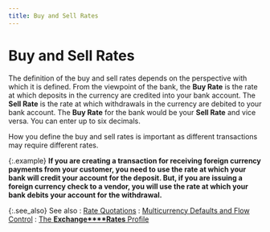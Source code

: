 ```yaml
---
title: Buy and Sell Rates
---
```


# Buy and Sell Rates


The definition of the buy and sell rates depends on the perspective  with which it is defined. From the viewpoint of the bank, the **Buy 
 Rate** is the rate at which deposits in the currency are credited  into your bank account. The **Sell Rate** is the rate at which withdrawals in the currency are debited to  your bank account. The **Buy Rate** for  the bank would be your **Sell Rate**  and vice versa. You can enter up to six decimals.


How you define the buy and sell rates is important as different transactions  may require different rates.


{:.example}
**If you are creating a transaction for receiving  foreign currency payments from your customer, you need to use the rate  at which your bank will credit your account for the deposit. But, if you  are issuing a foreign currency check to a vendor, you will use the rate  at which your bank debits your account for the withdrawal.**


{:.see_also}
See also
: [Rate Quotations]({{site.sc_baseurl}}/options/multicurrency/exchange-rates/exchange-rate-details/rate_quotations.html)
: [Multicurrency  Defaults and Flow Control]({{site.sc_baseurl}}/options/multicurrency/multicurrency-defaults/multi_currency_defaults.html)
: [The **Exchange****Rates** Profile]({{site.sc_baseurl}}/options/multicurrency/exchange-rates/set-up-exchange-rates/exchange_rates_profile.html)
